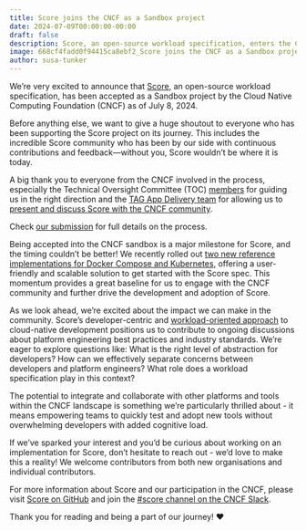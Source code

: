 ```yaml
---
title: Score joins the CNCF as a Sandbox project
date: 2024-07-09T00:00:00-00:00
draft: false
description: Score, an open-source workload specification, enters the CNCF landscape. Discover what this milestone means for the community and our future plans.
image: 668cf4fadd0f94415ca8ebf2_Score joins the CNCF as a Sandbox project-p-800.jpg
author: susa-tunker
---
```


We’re very excited to announce that [Score](https://github.com/score-spec/spec), an open-source workload specification, has been accepted as a Sandbox project by the Cloud Native Computing Foundation (CNCF) as of July 8, 2024.

Before anything else, we want to give a huge shoutout to everyone who has been supporting the Score project on its journey. This includes the incredible Score community who has been by our side with continuous contributions and feedback—without you, Score wouldn’t be where it is today.

A big thank you to everyone from the CNCF involved in the process, especially the Technical Oversight Committee (TOC) [members](https://www.cncf.io/people/technical-oversight-committee/) for guiding us in the right direction and the [TAG App Delivery team](https://tag-app-delivery.cncf.io/) for allowing us to [present and discuss Score with the CNCF community](https://github.com/cncf/sandbox/issues/79#issuecomment-1969011565).

Check [our submission](https://github.com/cncf/sandbox/issues/79) for full details on the process.

Being accepted into the CNCF sandbox is a major milestone for Score, and the timing couldn’t be better! We recently rolled out [two new reference implementations for Docker Compose and Kubernetes](https://score.dev/blog/a-new-chapter-for-score-introducing-our-reference-implementations-for-compose-k8s), offering a user-friendly and scalable solution to get started with the Score spec. This momentum provides a great baseline for us to engage with the CNCF community and further drive the development and adoption of Score.

As we look ahead, we’re excited about the impact we can make in the community. Score’s developer-centric and [workload-oriented approach](https://score.dev/blog/workload-centric-over-infrastructure-centric-development) to cloud-native development positions us to contribute to ongoing discussions about platform engineering best practices and industry standards. We’re eager to explore questions like: What is the right level of abstraction for developers? How can we effectively separate concerns between developers and platform engineers? What role does a workload specification play in this context?

The potential to integrate and collaborate with other platforms and tools within the CNCF landscape is something we’re particularly thrilled about - it means empowering teams to quickly test and adopt new tools without overwhelming developers with added cognitive load.

If we’ve sparked your interest and you’d be curious about working on an implementation for Score, don’t hesitate to reach out - we’d love to make this a reality! We welcome contributors from both new organisations and individual contributors.

For more information about Score and our participation in the CNCF, please visit [Score on GitHub](https://github.com/score-spec/spec) and join the [#score channel on the CNCF Slack](https://slack.cncf.io).

Thank you for reading and being a part of our journey! ❤️
